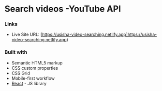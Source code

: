 # Search videos -YouTube API

### Links

- Live Site URL: [https://usisha-video-searching.netlify.app]https://usisha-video-searching.netlify.app)

### Built with

- Semantic HTML5 markup
- CSS custom properties
- CSS Grid
- Mobile-first workflow
- [React](https://reactjs.org/) - JS library
